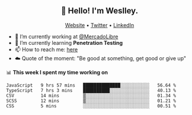 <h2 align="center">👋 Hello! I'm Weslley.</h2>
<p align="center">
  <a href="http://weslleyneri.com.br">Website</a> •
  <a href="https://twitter.com/Weslley_Neri">Twitter</a> •
  <a href="https://www.linkedin.com/in/weslley-neri-3658908b">LinkedIn</a>
</p>


- 🔭 I’m currently working at [@MercadoLibre](https://github.com/mercadolibre)
- 🌱 I’m currently learning **Penetration Testing**
- 📫 How to reach me: [here](mailto:weslley39@gmail.com)
- ☁️ Quote of the moment: "Be good at something, get good or give up"

📊 **This week I spent my time working on**
<!--START_SECTION:waka-->
```text
JavaScript   9 hrs 57 mins   ██████████████░░░░░░░░░░░   56.64 % 
TypeScript   7 hrs 3 mins    ██████████░░░░░░░░░░░░░░░   40.13 % 
CSV          14 mins         ▒░░░░░░░░░░░░░░░░░░░░░░░░   01.34 % 
SCSS         12 mins         ▒░░░░░░░░░░░░░░░░░░░░░░░░   01.21 % 
CSS          5 mins          ░░░░░░░░░░░░░░░░░░░░░░░░░   00.51 % 
```
<!--END_SECTION:waka-->

<!-- Inspired by https://github.com/gruselhaus/gruselhaus -->